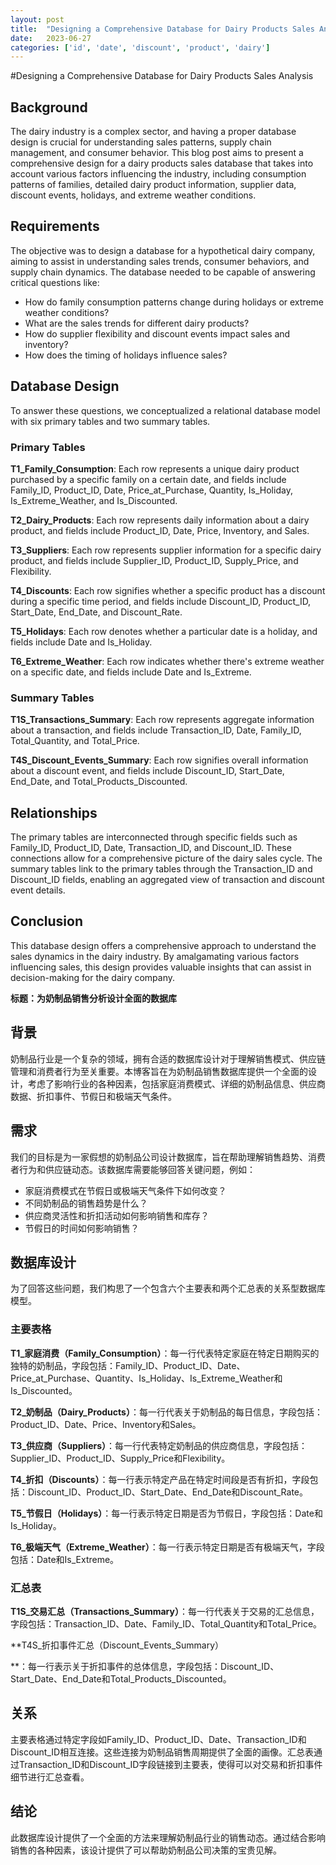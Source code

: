 ```yaml
---
layout: post
title:  "Designing a Comprehensive Database for Dairy Products Sales Analysis"
date:   2023-06-27
categories: ['id', 'date', 'discount', 'product', 'dairy']
---
```

#Designing a Comprehensive Database for Dairy Products Sales Analysis


## Background

The dairy industry is a complex sector, and having a proper database design is crucial for understanding sales patterns, supply chain management, and consumer behavior. This blog post aims to present a comprehensive design for a dairy products sales database that takes into account various factors influencing the industry, including consumption patterns of families, detailed dairy product information, supplier data, discount events, holidays, and extreme weather conditions.

## Requirements

The objective was to design a database for a hypothetical dairy company, aiming to assist in understanding sales trends, consumer behaviors, and supply chain dynamics. The database needed to be capable of answering critical questions like:

- How do family consumption patterns change during holidays or extreme weather conditions?
- What are the sales trends for different dairy products?
- How do supplier flexibility and discount events impact sales and inventory?
- How does the timing of holidays influence sales?

## Database Design

To answer these questions, we conceptualized a relational database model with six primary tables and two summary tables.

### Primary Tables

**T1_Family_Consumption**: Each row represents a unique dairy product purchased by a specific family on a certain date, and fields include Family_ID, Product_ID, Date, Price_at_Purchase, Quantity, Is_Holiday, Is_Extreme_Weather, and Is_Discounted.

**T2_Dairy_Products**: Each row represents daily information about a dairy product, and fields include Product_ID, Date, Price, Inventory, and Sales.

**T3_Suppliers**: Each row represents supplier information for a specific dairy product, and fields include Supplier_ID, Product_ID, Supply_Price, and Flexibility.

**T4_Discounts**: Each row signifies whether a specific product has a discount during a specific time period, and fields include Discount_ID, Product_ID, Start_Date, End_Date, and Discount_Rate.

**T5_Holidays**: Each row denotes whether a particular date is a holiday, and fields include Date and Is_Holiday.

**T6_Extreme_Weather**: Each row indicates whether there's extreme weather on a specific date, and fields include Date and Is_Extreme.

### Summary Tables

**T1S_Transactions_Summary**: Each row represents aggregate information about a transaction, and fields include Transaction_ID, Date, Family_ID, Total_Quantity, and Total_Price.

**T4S_Discount_Events_Summary**: Each row signifies overall information about a discount event, and fields include Discount_ID, Start_Date, End_Date, and Total_Products_Discounted.

## Relationships

The primary tables are interconnected through specific fields such as Family_ID, Product_ID, Date, Transaction_ID, and Discount_ID. These connections allow for a comprehensive picture of the dairy sales cycle. The summary tables link to the primary tables through the Transaction_ID and Discount_ID fields, enabling an aggregated view of transaction and discount event details.

## Conclusion

This database design offers a comprehensive approach to understand the sales dynamics in the dairy industry. By amalgamating various factors influencing sales, this design provides valuable insights that can assist in decision-making for the dairy company.


**标题：为奶制品销售分析设计全面的数据库**

## 背景

奶制品行业是一个复杂的领域，拥有合适的数据库设计对于理解销售模式、供应链管理和消费者行为至关重要。本博客旨在为奶制品销售数据库提供一个全面的设计，考虑了影响行业的各种因素，包括家庭消费模式、详细的奶制品信息、供应商数据、折扣事件、节假日和极端天气条件。

## 需求

我们的目标是为一家假想的奶制品公司设计数据库，旨在帮助理解销售趋势、消费者行为和供应链动态。该数据库需要能够回答关键问题，例如：

- 家庭消费模式在节假日或极端天气条件下如何改变？
- 不同奶制品的销售趋势是什么？
- 供应商灵活性和折扣活动如何影响销售和库存？
- 节假日的时间如何影响销售？

## 数据库设计

为了回答这些问题，我们构思了一个包含六个主要表和两个汇总表的关系型数据库模型。

### 主要表格

**T1_家庭消费（Family_Consumption）**：每一行代表特定家庭在特定日期购买的独特的奶制品，字段包括：Family_ID、Product_ID、Date、Price_at_Purchase、Quantity、Is_Holiday、Is_Extreme_Weather和Is_Discounted。

**T2_奶制品（Dairy_Products）**：每一行代表关于奶制品的每日信息，字段包括：Product_ID、Date、Price、Inventory和Sales。

**T3_供应商（Suppliers）**：每一行代表特定奶制品的供应商信息，字段包括：Supplier_ID、Product_ID、Supply_Price和Flexibility。

**T4_折扣（Discounts）**：每一行表示特定产品在特定时间段是否有折扣，字段包括：Discount_ID、Product_ID、Start_Date、End_Date和Discount_Rate。

**T5_节假日（Holidays）**：每一行表示特定日期是否为节假日，字段包括：Date和Is_Holiday。

**T6_极端天气（Extreme_Weather）**：每一行表示特定日期是否有极端天气，字段包括：Date和Is_Extreme。

### 汇总表

**T1S_交易汇总（Transactions_Summary）**：每一行代表关于交易的汇总信息，字段包括：Transaction_ID、Date、Family_ID、Total_Quantity和Total_Price。

**T4S_折扣事件汇总（Discount_Events_Summary）

**：每一行表示关于折扣事件的总体信息，字段包括：Discount_ID、Start_Date、End_Date和Total_Products_Discounted。

## 关系

主要表格通过特定字段如Family_ID、Product_ID、Date、Transaction_ID和Discount_ID相互连接。这些连接为奶制品销售周期提供了全面的画像。汇总表通过Transaction_ID和Discount_ID字段链接到主要表，使得可以对交易和折扣事件细节进行汇总查看。

## 结论

此数据库设计提供了一个全面的方法来理解奶制品行业的销售动态。通过结合影响销售的各种因素，该设计提供了可以帮助奶制品公司决策的宝贵见解。


